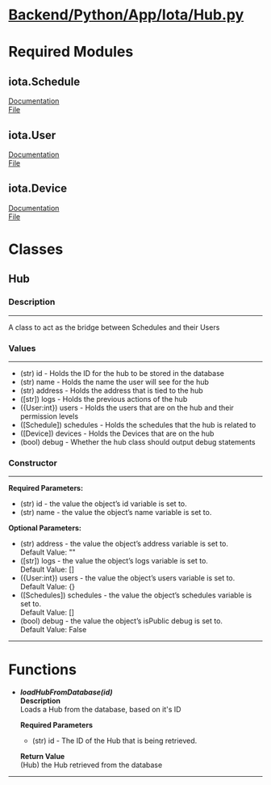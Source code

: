 # [Backend/Python/App/Iota/Hub.py](../python/app/iota/Hub.py)
# Required Modules
## iota.Schedule
[Documentation](Iota-Schedule-Documentation.md)\
[File](../python/app/iota/Schedule.py)

## iota.User
[Documentation](Iota-User-Documentation.md)\
[File](../python/app/iota/User.py)

## iota.Device
[Documentation](Iota-Device-Documentation.md)\
[File](../python/app/iota/Device.py)

# Classes
## Hub
### Description
---
A class to act as the bridge between Schedules and their Users

### Values
---
- (str) id - Holds the ID for the hub to be stored in the database
- (str) name - Holds the name the user will see for the hub
- (str) address - Holds the address that is tied to the hub
- ([str]) logs - Holds the previous actions of the hub
- ({User:int}) users - Holds the users that are on the hub and their permission levels
- ([Schedule]) schedules - Holds the schedules that the hub is related to
- ([Device]) devices - Holds the Devices that are on the hub
- (bool) debug - Whether the hub class should output debug statements

### Constructor
---
**Required Parameters:**
- (str) id - the value the object’s id variable is set to.
- (str) name - the value the object’s name variable is set to.

**Optional Parameters:**
- (str) address - the value the object’s address variable is set to.\
  Default Value: ""
- ([str]) logs - the value the object’s logs variable is set to.\
  Default Value: []
- ({User:int}) users - the value the object’s users variable is set to.\
  Default Value: {}
- ([Schedules]) schedules - the value the object’s schedules variable is set to.\
  Default Value: []
- (bool) debug - the value the object’s isPublic debug is set to.\
  Default Value: False
---
# Functions
- ***loadHubFromDatabase(id)***\
  **Description**\
  Loads a Hub from the database, based on it's ID
  
  **Required Parameters**
  - (str) id - The ID of the Hub that is being retrieved.
  
  **Return Value**\
  (Hub) the Hub retrieved from the database
---